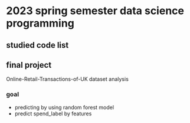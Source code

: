 # 2023 spring semester data science programming
studied code list
- 



## final project
   Online-Retail-Transactions-of-UK dataset analysis

### goal
- predicting by using random forest model
- predict spend_label by features
  
  
